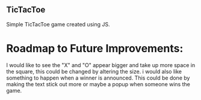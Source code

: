 ## TicTacToe

Simple TicTacToe game created using JS.

# Roadmap to Future Improvements:
I would like to see the "X" and "O" appear bigger and take up more space in the square, this could be changed by altering the size. i would also like something to happen when a winner is announced. This could be done by making the text stick out more or maybe a popup when someone wins the game.
